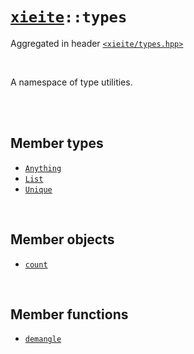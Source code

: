 # [`xieite`](../README.md)`::types`
Aggregated in header [`<xieite/types.hpp>`](../include/xieite/types.hpp)

<br/>

A namespace of type utilities.

<br/><br/>

## Member types
- [`Anything`](../docs/types/Anything.md)
- [`List`](../docs/types/List.md)
- [`Unique`](../docs/types/Unique.md)

<br/>

## Member objects
- [`count`](../docs/types/count.md)

<br/>

## Member functions
- [`demangle`](../docs/types/demangle.md)
